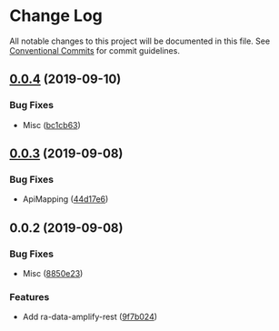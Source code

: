 # Change Log

All notable changes to this project will be documented in this file.
See [Conventional Commits](https://conventionalcommits.org) for commit guidelines.

## [0.0.4](https://github.com/hupe1980/mplify-material-ui/compare/ra-data-amplify-rest@0.0.3...ra-data-amplify-rest@0.0.4) (2019-09-10)


### Bug Fixes

* Misc ([bc1cb63](https://github.com/hupe1980/mplify-material-ui/commit/bc1cb63))





## [0.0.3](https://github.com/hupe1980/mplify-material-ui/compare/ra-data-amplify-rest@0.0.2...ra-data-amplify-rest@0.0.3) (2019-09-08)


### Bug Fixes

* ApiMapping ([44d17e6](https://github.com/hupe1980/mplify-material-ui/commit/44d17e6))





## 0.0.2 (2019-09-08)


### Bug Fixes

* Misc ([8850e23](https://github.com/hupe1980/amplify-material-ui/commit/8850e23))


### Features

* Add ra-data-amplify-rest ([9f7b024](https://github.com/hupe1980/amplify-material-ui/commit/9f7b024))
